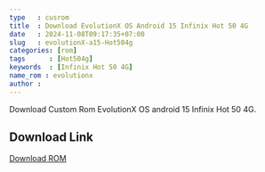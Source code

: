 ```yaml
---
type   : cusrom
title  : Download EvolutionX OS Android 15 Infinix Hot 50 4G
date   : 2024-11-08T09:17:35+07:00
slug   : evolutionX-a15-Hot504g
categories: [rom]
tags      : [Hot504g]
keywords  : [Infinix Hot 50 4G]
name_rom : evolutionx
author : 
---
```


Download Custom Rom EvolutionX OS android 15 Infinix Hot 50 4G.


## Download Link
[Download ROM](/null)
